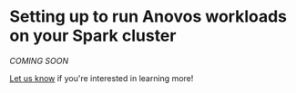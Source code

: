 # Setting up to run Anovos workloads on your Spark cluster

_COMING SOON_

[Let us know](../../community/communication.md) if you're interested in learning more!
